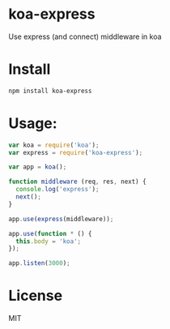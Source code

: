 # koa-express

Use express (and connect) middleware in koa

# Install

```bash
npm install koa-express
```

# Usage:

```javascript
var koa = require('koa');
var express = require('koa-express');

var app = koa();

function middleware (req, res, next) {
  console.log('express');
  next();
}

app.use(express(middleware));

app.use(function * () {
  this.body = 'koa';
});

app.listen(3000);
```

# License

MIT
